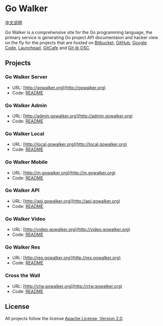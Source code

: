 # Go Walker

[中文说明](README_ZH.md)

Go Walker is a comprehensive site for the Go programming language, the primary service is generating Go project API documentaion and hacker view on the fly for the projects that are hosted on [Bitbucket](https://bitbucket.org), [GitHub](https://github.com), [Google Code](http://code.google.com), [Launchpad](https://launchpad.net), [GitCafe](https://gitcafe.com/) and [Git @ OSC](http://git.oschina.net).

## Projects

### Go Walker Server

- URL: [http://gowalker.org](http://gowalker.org)
- Code: [README](gwserver/README.md)

### Go Walker Admin

- URL: [http://admin.gowalker.org](http://admin.gowalker.org)
- Code: [README](gwadmin/README.md)

### Go Walker Local

- URL: [http://local.gowalker.org](http://local.gowalker.org)
- Code: [README](gwlocal/README.md)

### Go Walker Mobile

- URL: [http://m.gowalker.org](http://m.gowalker.org)
- Code: [README](gwmobile/README.md)

### Go Walker API

- URL: [http://api.gowalker.org](http://api.gowalker.org)
- Code: [README](gwapi/README.md)

### Go Walker Video

- URL: [http://video.gowalker.org](http://video.gowalker.org)
- Code: [README](gwvideo/README.md)

### Go Walker Res

- URL: [http://res.gowalker.org](http://res.gowalker.org)
- Code: [README](gwres/README.md)

### Cross the Wall

- URL: [http://ctw.gowalker.org](http://ctw.gowalker.org)
- Code: [README](ctw/README.md)

## License

All projects follow the license [Apache License, Version 2.0](http://www.apache.org/licenses/LICENSE-2.0.html).